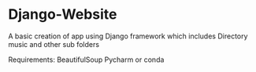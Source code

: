 # Django-Website

A basic creation of app using Django framework which includes Directory music and other sub folders

Requirements:
BeautifulSoup
Pycharm or conda
